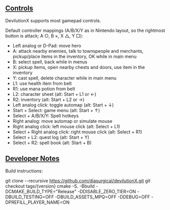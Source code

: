 
## [Controls](https://christopher-roelofs.github.io/portmaster-ports/faq.html#controls)

DevilutionX supports most gamepad controls.

Default controller mappings (A/B/X/Y as in Nintendo layout, so the rightmost button is attack; A ○, B ×, X △, Y □):

-   Left analog or D-Pad: move hero
-   A: attack nearby enemies, talk to townspeople and merchants, pickup/place items in the inventory, OK while in main menu
-   B: select spell, back while in menus
-   X: pickup items, open nearby chests and doors, use item in the inventory
-   Y: cast spell, delete character while in main menu
-   L1: use health item from belt
-   R1: use mana potion from belt
-   L2: character sheet (alt: Start + L1 or ←)
-   R2: inventory (alt: Start + L2 or →)
-   Left analog click: toggle automap (alt: Start + ↓)
-   Start + Select: game menu (alt: Start + ↑)
-   Select + A/B/X/Y: Spell hotkeys
-   Right analog: move automap or simulate mouse
-   Right analog click: left mouse click (alt: Select + L1)
-   Select + Right analog click: right mouse click (alt: Select + R1)
-   Select + L2: quest log (alt: Start + Y)
-   Select + R2: spell book (alt: Start + B)

## [Developer Notes](https://christopher-roelofs.github.io/portmaster-ports/faq.html#developer-notes)

Build instructions:

git clone --recursive https://github.com/diasurgical/devilutionX.git 
git checkout tags/{version}
cmake -S. -Bbuild -DCMAKE_BUILD_TYPE="Release" -DDISABLE_ZERO_TIER=ON -DBUILD_TESTING=OFF -DBUILD_ASSETS_MPQ=OFF -DDEBUG=OFF -DPREFILL_PLAYER_NAME=ON
